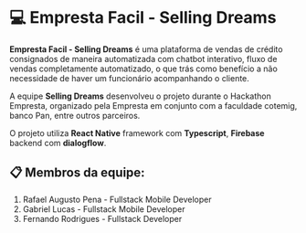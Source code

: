 # 💻 Empresta Facil - Selling Dreams

**Empresta Facil - Selling Dreams** é uma plataforma de vendas de crédito consignados de maneira automatizada com chatbot interativo,
fluxo de vendas completamente automatizado, o que trás como benefício a não necessidade de haver um funcionário acompanhando o cliente.

A equipe **Selling Dreams** desenvolveu o projeto durante o Hackathon Empresta, organizado pela Empresta em conjunto com a faculdade cotemig, banco Pan, entre outros parceiros.

O projeto utiliza **React Native** framework com **Typescript**, **Firebase** backend com **dialogflow**.

## 📋 Membros da equipe:

 1. Rafael Augusto Pena - Fullstack Mobile Developer
 2. Gabriel Lucas - Fullstack Mobile Developer 
 3. Fernando Rodrigues - Fullstack Developer 
